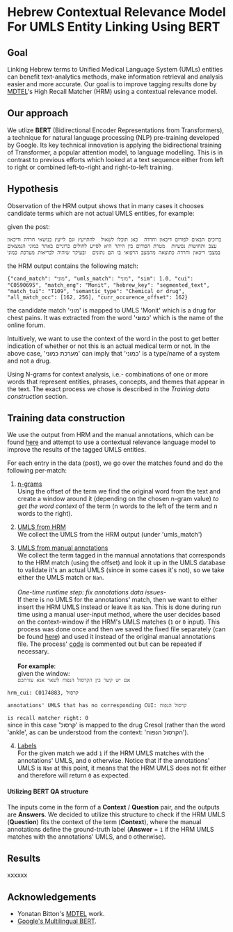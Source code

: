 # Hebrew Contextual Relevance Model For UMLS Entity Linking Using BERT

## Goal
Linking Hebrew terms to Unified Medical Language System (UMLs) entities can benefit text-analytics methods, make information retrieval and analysis 
easier and more accurate. Our goal is to improve tagging results done by [MDTEL](https://github.com/yonatanbitton/mdtel)'s High Recall Matcher (HRM) using a contextual relevance model.


## Our approach
We utlize **BERT** (Bidirectional Encoder Representations from Transformers), a technique for natural language processing (NLP) pre-training developed by Google.
Its key technical innovation is applying the bidirectional training of Transformer, a popular attention model, to language modelling.
This is in contrast to previous efforts which looked at a text sequence either from left to right or combined left-to-right and right-to-left training.

## Hypothesis
Observation of the HRM output shows that in many cases it chooses candidate terms which are not actual UMLS entities, for example:

given the post:

`
ברוכים הבאים לפורום דיכאון וחרדה  כאן תוכלו לשאול  להתייעץ וגם לייעץ בנושאי חרדה ודיכאון  עצב ותחושות נפשיות  מטרת הפורום בין היתר היא לסייע לחולים כרוניים באתר כמוני הנמצאים במצבי דיכאון וחרדה כתוצאה מהמצב הרפואי בו הם נתונים  ובעיקר שיהיה לבריאות מערכת כמוני
`

the HRM output contains the following match:
```
{"cand_match": "מוני", "umls_match": "מוני", "sim": 1.0, "cui": "C0590695", "match_eng": "Monit", "hebrew_key": "segmented_text", "match_tui": "T109", "semantic_type": "Chemical or drug", "all_match_occ": [162, 256], "curr_occurence_offset": 162}
```

the candidate match 'מוני' is mapped to UMLS 'Monit' which is a drug for chest pains. It was extracted from the word 'כ**מוני**' which is the name of the online forum.

Intuitively, we want to use the context of the word in the post to get better indication of whether or not this is an actual medical term or not. In the above case, 'מערכת כמוני' can imply that 'כמוני' is a type/name of a system and not a drug.

Using N-grams for context analysis, i.e.- combinations of one or more words that represent entities, phrases, concepts, and themes that appear in the text. The exact process we chose is described in the _Training data construction_ section.

## Training data construction
We use the output from HRM and the manual annotations, which can be found [here](https://drive.google.com/file/d/17JTxutH15P3R-Wd4x3d5ulY22KW0vVUC/view?usp=sharing) and attempt to use a contextual relevance language model to improve
the results of the tagged UMLS entities.

For each entry in the data (post), we go over the matches found and do the following per-match:

1) <u>n-grams</u><br>
Using the offset of the term we find the original word from the text and create a window around it (depending on the chosen n-gram value) _to get the word context_ of the term (n words to the left of the term and n words to the right). 

2) <u>UMLS from HRM</u><br>
We collect the UMLS from the HRM output (under 'umls_match')

3) <u>UMLS from manual annotations</u><br>
We collect the term tagged in the mannual annotations that corresponds to the HRM match (using the offset) and look it up in the UMLS database to validate it's an actual UMLS (since in some cases it's not), so we take either the UMLS match or `Nan`.
<br><br>
_One-time runtime step: fix annotations data issues-_<br>
If there is no UMLS for the annotations' match, then we want to either insert the HRM UMLS instead or leave it as `Nan`. This is done during run time using a manual user-input method, where the user decides based on the context-window if the HRM's UMLS matches (`1` or `0` input). This process was done once and then we saved the fixed file separately (can be found [here](training_data/output_data/corrected_annotations.json)) and used it instead of the original manual annotations file. The process' [code](training_data/main.py) is commented out but can be repeated if necessary.<br><br>**For example**:<br> given the window:<br>
`
אם יש קשר בין הקרסול הנפוח לשאר אנא עזרתכם
`<br>
```
hrm_cui: C0174883, קרסול
```
```
annotations' UMLS that has no corresponding CUI: קרסול הנפוח
```
```is recall matcher right: 0```<br>
since in this case 'קרסול' is mapped to the drug Cresol (rather than the word 'ankle', as can be understood from the context: 'הקרסול הנפוח').

4) <u>Labels</u><br>
For the given match we add `1` if the HRM UMLS matches with the annotations' UMLS, and `0` otherwise. Notice that if the annotations' UMLS is `Nan` at this point, it means that the HRM UMLS does not fit either and therefore will return `0` as expected.

#### Utilizing BERT QA structure
The inputs come in the form of a **Context** / **Question** pair, and the outputs are **Answers**. We decided to utilize this structure to check if the HRM UMLS (**Question**) fits the context of the term (**Context**), where the manual annotations define the ground-truth label (**Answer** = `1` if the HRM UMLS matches with the annotations' UMLS, and `0` otherwise).

## Results
xxxxxx

## Acknowledgements
+ Yonatan Bitton's [MDTEL](https://github.com/yonatanbitton/mdtel) work.
+ [Google's Multilingual BERT](https://github.com/google-research/bert/blob/master/multilingual.md).
